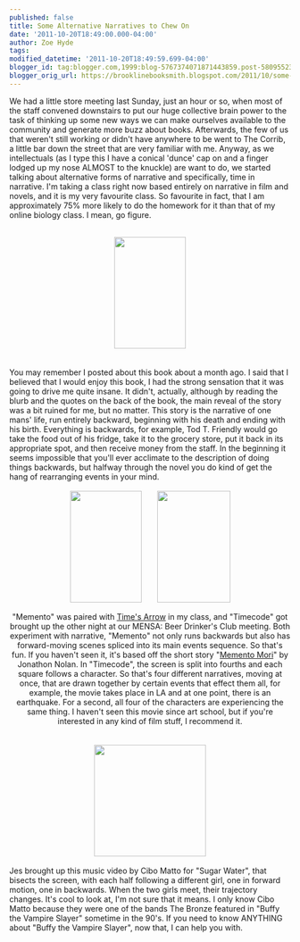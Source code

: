 ```yaml
---
published: false
title: Some Alternative Narratives to Chew On
date: '2011-10-20T18:49:00.000-04:00'
author: Zoe Hyde
tags: 
modified_datetime: '2011-10-20T18:49:59.699-04:00'
blogger_id: tag:blogger.com,1999:blog-5767374071871443859.post-580955234131314315
blogger_orig_url: https://brooklinebooksmith.blogspot.com/2011/10/some-alternative-narratives-to-chew-on.html
---
```


We had a little store meeting last Sunday, just an hour or so, when most of the staff convened downstairs to put our huge collective brain power to the task of thinking up some new ways we can make ourselves available to the community and generate more buzz about books. Afterwards, the few of us that weren't still working or didn't have anywhere to be went to The Corrib, a little bar down the street that are very familiar with me. Anyway, as we intellectuals (as I type this I have a conical 'dunce' cap on and a finger lodged up my nose ALMOST&nbsp;to the knuckle) are want to do, we started talking about alternative forms of narrative and specifically, time in narrative. I'm taking a class right now based entirely on narrative in film and novels, and it is my very favourite class. So favourite in fact, that I am approximately 75% more likely to do the homework for it than that of my online biology class. I mean, go figure. <br /><br /><div class="separator" style="clear: both; text-align: center;"><a href="https://www.esquire.com/cm/esquire/images/times-arrow-amis-def-70739105.jpg" imageanchor="1" style="margin-left: 1em; margin-right: 1em;"><img border="0" height="200" rda="true" src="https://www.esquire.com/cm/esquire/images/times-arrow-amis-def-70739105.jpg" width="128" /></a></div><div class="separator" style="clear: both; text-align: center;"><br /></div><div class="separator" style="clear: both; text-align: center;"><br /></div><div style="border-bottom: medium none; border-left: medium none; border-right: medium none; border-top: medium none; text-align: left;">You may remember I posted about this book about a month ago. I said that I believed that I would enjoy this book, I had the strong sensation that it was going to drive me quite insane. It didn't, actually, although by reading the blurb and the quotes on the back of the book, the main reveal of the story was a bit ruined for me, but no matter. This story is the narrative of one mans' life, run entirely backward, beginning with his death and ending with his birth. Everything is backwards, for example, Tod T. Friendly would go take the food out of his fridge, take it to the grocery store, put it back in its appropriate spot, and then receive money from the staff.&nbsp;In the beginning it seems impossible that you'll ever acclimate to the description of doing things backwards, but halfway through the novel you do kind of get the hang of rearranging events in your mind. </div><div style="text-align: left;"><br /></div><div class="separator" style="border-bottom: medium none; border-left: medium none; border-right: medium none; border-top: medium none; clear: both; text-align: center;"><a href="https://t2.gstatic.com/images?q=tbn:ANd9GcR2mSGO27_K8rlYCooEElAGjM2saeuuP9RlkYz4MNXI0L6u2SSv4apuvmqp" imageanchor="1" style="margin-left: 1em; margin-right: 1em;"><img border="0" height="200" rda="true" src="https://t2.gstatic.com/images?q=tbn:ANd9GcR2mSGO27_K8rlYCooEElAGjM2saeuuP9RlkYz4MNXI0L6u2SSv4apuvmqp" width="128" /></a><a href="https://the-reviewer.net/wp-content/uploads/timecode.jpg" imageanchor="1" style="margin-left: 1em; margin-right: 1em;"><img border="0" height="200" rda="true" src="https://the-reviewer.net/wp-content/uploads/timecode.jpg" width="131" /></a></div><div class="separator" style="border-bottom: medium none; border-left: medium none; border-right: medium none; border-top: medium none; clear: both; text-align: center;"><br /></div><div class="separator" style="border-bottom: medium none; border-left: medium none; border-right: medium none; border-top: medium none; clear: both; text-align: center;">"Memento" was paired with <u>Time's Arrow</u> in my class, and "Timecode" got brought up the other night at our MENSA: Beer Drinker's Club meeting. Both experiment with narrative, "Memento" not only runs backwards but also has forward-moving scenes spliced into its main events sequence.&nbsp;So that's fun. If you haven't seen it, it's based off the short story "<a href="https://www.impulsenine.com/homepage/pages/shortstories/memento_mori.htm">Memento Mori</a>" by Jonathon Nolan.&nbsp;In "Timecode", the screen is split into fourths and each square follows a character. So that's four different narratives, moving at once, that are drawn together by certain events that effect them all, for example, the movie takes place in LA and at one point, there is an earthquake. For a second, all four of the characters are experiencing the same thing. I haven't seen this movie since art school, but if you're interested in any kind of film stuff, I recommend it. </div><div class="separator" style="border-bottom: medium none; border-left: medium none; border-right: medium none; border-top: medium none; clear: both; text-align: center;"><br /></div><div class="separator" style="border-bottom: medium none; border-left: medium none; border-right: medium none; border-top: medium none; clear: both; text-align: center;"><br /></div><div class="separator" style="clear: both; text-align: center;"><a href="https://image.kazaa.com/images/65/603497253265/Cibo_Matto/Stereotype_A/Cibo_Matto-Stereotype_A_3.jpg" imageanchor="1" style="margin-left: 1em; margin-right: 1em;"><img border="0" height="200" rda="true" src="https://image.kazaa.com/images/65/603497253265/Cibo_Matto/Stereotype_A/Cibo_Matto-Stereotype_A_3.jpg" width="200" /></a></div><br />Jes brought up this music video by Cibo Matto for "Sugar Water", that bisects the screen, with each half following a different girl, one in forward motion, one in backwards. When the two girls meet, their trajectory changes. It's cool to look at, I'm not sure that it means. I only know Cibo Matto because they were one of the bands The Bronze featured in "Buffy the Vampire Slayer" sometime in the 90's. If you need to know ANYTHING about "Buffy the Vampire Slayer", now that, I can help you with.<br /><div class="separator" style="border-bottom: medium none; border-left: medium none; border-right: medium none; border-top: medium none; clear: both; text-align: center;"><br /></div><div style="text-align: left;"><br /></div>